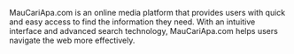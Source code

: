 MauCariApa.com is an online media platform that provides users with quick and easy access to find the information they need. With an intuitive interface and advanced search technology, MauCariApa.com helps users navigate the web more effectively.
